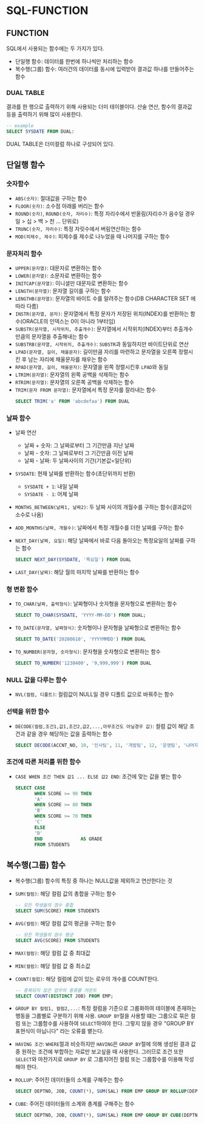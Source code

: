 # SQL-FUNCTION
## FUNCTION
SQL에서 사용되는 함수에는 두 가지가 있다.
- 단일행 함수: 데이터를 한번에 하나씩만 처리하는 함수
- 복수행(그룹) 함수: 여러건의 데이터를 동시에 입력받아 결과값 하나를 만들어주는 함수

### DUAL TABLE
결과를 한 행으로 출력하기 위해 사용되는 더미 테이블이다. 산술 연산, 함수의 결과값 등을 출력하기 위해 많이 사용한다.
```sql
-- example
SELECT SYSDATE FROM DUAL:
```
DUAL TABLE은 더미컬럼 하나로 구성되어 있다.
## 단일행 함수
### 숫자함수
- `ABS(숫자)`: 절대값을 구하는 함수
- `FLOOR(숫자)`: 소수점 아래를 버리는 함수
- `ROUND(숫자)`, `ROUND(숫자, 자리수)`: 특정 자리수에서 반올림(자리수가 음수일 경우 일 > 십 > 백 > 천 ... 단위로)
- `TRUNC(숫자, 자리수)`: 특정 자릿수에서 버림연산하는 함수
- `MOD(피제수, 제수)`: 피제수를 제수로 나누었을 때 나머지를 구하는 함수 
### 문자처리 함수
- `UPPER(문자열)`: 대문자로 변환하는 함수
- `LOWER(문자열)`: 소문자로 변환하는 함수
- `INITCAP(문자열)`: 이니셜만 대문자로 변환하는 함수
- `LENGTH(문자열)`: 문자열 길이를 구하는 함수
- `LENGTHB(문자열)`: 문자열의 바이트 수를 알려주는 함수(DB CHARACTER SET 에 따라 다름)
- `INSTR(문자열, 문자)`: 문자열에서 특정 문자가 저장된 위치(INDEX)를 반환하는 함수(ORACLE의 인덱스는 0이 아니라 1부터임)
- `SUBSTR(문자열, 시작위치, 추출개수)`: 문자열에서 시작위치(INDEX)부터 추출개수 만큼의 문자열을 추출해내는 함수
- `SUBSTRB(문자열, 시작위치, 추출개수)`: `SUBSTR`과 동일하지만 바이트단위로 연산
- `LPAD(문자열, 길이, 채울문자)`: 길이만큼 자리를 마련하고 문자열을 오른쪽 정렬시킨 후 남는 자리에 채울문자를 채우는 함수
- `RPAD(문자열, 길이, 채울문자)`: 문자열을 왼쪽 정렬시킨후 `LPAD`와 동일
- `LTRIM(문자열)`: 문자열의 왼쪽 공백을 삭제하는 함수
- `RTRIM(문자열)`: 문자열의 오른쪽 공백을 삭제하는 함수
- `TRIM(문자 FROM 문자열)`: 문자열에서 특정 문자를 잘라내는 함수
    ```sql
    SELECT TRIM('a' FROM 'abcdefaa') FROM DUAL
    ```
### 날짜 함수
- 날짜 연산
    - 날짜 + 숫자: 그 날짜로부터 그 기간만큼 지난 날짜
    - 날짜 - 숫자: 그 날짜로부터 그 기간만큼 이전 날짜
    - 날짜 - 날짜: 두 날짜사이의 기간(기본값=일단위)

- `SYSDATE`: 현재 날짜를 반환하는 함수(초단위까지 반환)
    - `SYSDATE + 1`: 내일 날짜
    - `SYSDATE - 1`: 어제 날짜
- `MONTHS_BETWEEN(날짜1, 날짜2)`: 두 날짜 사이의 개월수를 구하는 함수(결과값이 소수로 나옴)
- `ADD_MONTHS(날짜, 개월수)`: 날짜에서 특정 개월수를 더한 날짜를 구하는 함수
- `NEXT_DAY(날짜, 요일)`: 해당 날짜에서 바로 다음 돌아오는 특정요일의 날짜를 구하는 함수
    ```sql
    SELECT NEXT_DAY(SYSDATE, '목요일') FROM DUAL
    ```
- `LAST_DAY(날짜)`: 해당 월의 마지막 날짜를 반환하는 함수
### 형 변환 함수
- `TO_CHAR(날짜, 출력형식)`: 날짜형이나 숫자형을 문자형으로 변환하는 함수
    ```sql
    SELECT TO_CHAR(SYSDATE, 'YYYY-MM-DD') FROM DUAL;
    ```
- `TO_DATE(문자열, 날짜형식)`: 숫자형이나 문자형을 날짜형으로 변환하는 함수
    ```sql
    SELECT TO_DATE('20200610', 'YYYYMMDD') FROM DUAL
    ```
- `TO_NUMBER(문자형, 숫자형식)`: 문자형을 숫자형으로 변환하는 함수
    ```sql
    SELECT TO_NUMBER('1230400', '9,999,999') FROM DUAL
    ```
### NULL 값을 다루는 함수
- `NVL(컬럼, 디폴트)`: 컬럼값이 NULL일 경우 디폴트 값으로 바꿔주는 함수 
### 선택을 위한 함수
- `DECODE(컬럼,조건1,값1,조건2,값2,...,아무조건도 아닐경우 값)`: 컬럼 값이 해당 조건과 같을 경우 해당하는 값을 출력하는 함수
    ```sql
    SELECT DECODE(ACCNT_NO, 10, '인사팀', 11, '개발팀', 12, '운영팀', '냐머지팀') AS DEPT FROM EMPLOYEES
    ```
### 조건에 따른 처리를 위한 함수
- `CASE WHEN 조건 THEN 값1 ... ELSE 값2 END`: 조건에 맞는 값을 뱉는 함수 
    ```sql
    SELECT CASE
           WHEN SCORE >= 90 THEN
           'A'
           WHEN SCORE >= 80 THEN
           'B'
           WHEN SCORE >= 70 THEN
           'C'
           ELSE
           'D'
           END              AS GRADE
           FROM STUDENTS
    ```

## 복수행(그룹) 함수
- 복수행(그룹) 함수의 특징 중 하나는 NULL값을 제외하고 연산한다는 것
- `SUM(컬럼)`: 해당 컬럼 값의 총합을 구하는 함수
    ```sql
    -- 모든 학생들의 점수 총합
    SELECT SUM(SCORE) FROM STUDENTS 
    ```
- `AVG(컬럼)`: 해당 컬럼 값의 평균을 구하는 함수
    ```sql
    -- 모든 학생들의 점수 평균
    SELECT AVG(SCORE) FROM STUDENTS
    ```
- `MAX(컬럼)`: 해당 컬럼 값 중 최대값
- `MIN(컬럼)`: 해당 컬럼 값 중 최소값
- `COUNT(컬럽)`: 해당 컬럼에 값이 있는 로우의 개수를 COUNT한다.
    ```sql
    -- 중복되지 않은 업무의 종류를 카운트
    SELECT COUNT(DISTINCT JOB) FROM EMP;
    ```
- `GROUP BY 컬럼1, 컬럼2,...`: 특정 컬럼을 기준으로 그룹화하여 테이블에 존재하는 행동을 그룹별로 구분하기 위해 사용. `GROUP BY`절을 사용할 떄는 그룹으로 묶은 컬럼 또는 그룹함수를 사용하여 `SELECT`하여야 한다. 그렇지 않을 경우 "GROUP BY 표현식이 아닙니다" 라는 오류를 뱉는다.
- `HAVING 조건`: `WHERE`절과 비슷하지만 `HAVING`은 `GROUP BY`절에 의해 생성된 결과 값 중 원하는 조건에 부합하는 자료만 보고싶을 때 사용한다. 그러므로 조건 또한 `SELECT`와 마찬가지로 `GROUP BY` 로 그룹지어진 컬럼 또는 그룹함수를 이용해 작성해야 한다.

- `ROLLUP`: 주어진 데이터들의 소계를 구해주는 함수
    ```sql
    SELECT DEPTNO, JOB, COUNT(*), SUM(SAL) FROM EMP GROUP BY ROLLUP(DEPTNO, JOB)
    ```

- `CUBE`: 주어진 데이터들의 소계와 총계를 구해주는 함수 
    ```sql
    SELECT DEPTNO, JOB, COUNT(*), SUM(SAL) FROM EMP GROUP BY CUBE(DEPTNO, JOB)
    ```